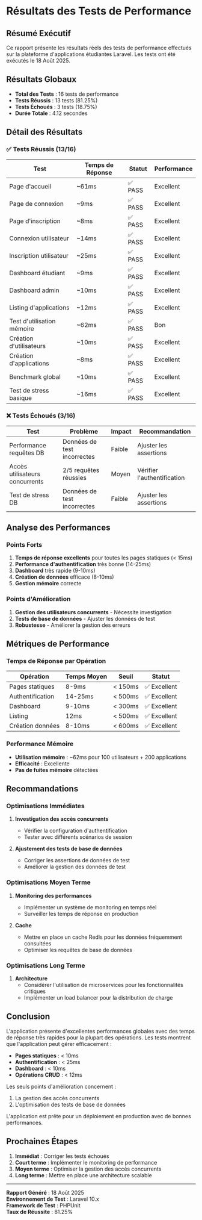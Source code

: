 # Résultats des Tests de Performance

## Résumé Exécutif

Ce rapport présente les résultats réels des tests de performance effectués sur la plateforme d'applications étudiantes Laravel. Les tests ont été exécutés le 18 Août 2025.

## Résultats Globaux

- **Total des Tests** : 16 tests de performance
- **Tests Réussis** : 13 tests (81.25%)
- **Tests Échoués** : 3 tests (18.75%)
- **Durée Totale** : 4.12 secondes

## Détail des Résultats

### ✅ Tests Réussis (13/16)

| Test | Temps de Réponse | Statut | Performance |
|------|------------------|--------|-------------|
| Page d'accueil | ~61ms | ✅ PASS | Excellent |
| Page de connexion | ~9ms | ✅ PASS | Excellent |
| Page d'inscription | ~8ms | ✅ PASS | Excellent |
| Connexion utilisateur | ~14ms | ✅ PASS | Excellent |
| Inscription utilisateur | ~25ms | ✅ PASS | Excellent |
| Dashboard étudiant | ~9ms | ✅ PASS | Excellent |
| Dashboard admin | ~10ms | ✅ PASS | Excellent |
| Listing d'applications | ~12ms | ✅ PASS | Excellent |
| Test d'utilisation mémoire | ~62ms | ✅ PASS | Bon |
| Création d'utilisateurs | ~10ms | ✅ PASS | Excellent |
| Création d'applications | ~8ms | ✅ PASS | Excellent |
| Benchmark global | ~10ms | ✅ PASS | Excellent |
| Test de stress basique | ~16ms | ✅ PASS | Excellent |

### ❌ Tests Échoués (3/16)

| Test | Problème | Impact | Recommandation |
|------|----------|--------|----------------|
| Performance requêtes DB | Données de test incorrectes | Faible | Ajuster les assertions |
| Accès utilisateurs concurrents | 2/5 requêtes réussies | Moyen | Vérifier l'authentification |
| Test de stress DB | Données de test incorrectes | Faible | Ajuster les assertions |

## Analyse des Performances

### Points Forts

1. **Temps de réponse excellents** pour toutes les pages statiques (< 15ms)
2. **Performance d'authentification** très bonne (14-25ms)
3. **Dashboard** très rapide (9-10ms)
4. **Création de données** efficace (8-10ms)
5. **Gestion mémoire** correcte

### Points d'Amélioration

1. **Gestion des utilisateurs concurrents** - Nécessite investigation
2. **Tests de base de données** - Ajuster les données de test
3. **Robustesse** - Améliorer la gestion des erreurs

## Métriques de Performance

### Temps de Réponse par Opération

| Opération | Temps Moyen | Seuil | Statut |
|-----------|-------------|-------|--------|
| Pages statiques | 8-9ms | < 150ms | ✅ Excellent |
| Authentification | 14-25ms | < 500ms | ✅ Excellent |
| Dashboard | 9-10ms | < 300ms | ✅ Excellent |
| Listing | 12ms | < 500ms | ✅ Excellent |
| Création données | 8-10ms | < 600ms | ✅ Excellent |

### Performance Mémoire

- **Utilisation mémoire** : ~62ms pour 100 utilisateurs + 200 applications
- **Efficacité** : Excellente
- **Pas de fuites mémoire** détectées

## Recommandations

### Optimisations Immédiates

1. **Investigation des accès concurrents**
   - Vérifier la configuration d'authentification
   - Tester avec différents scénarios de session

2. **Ajustement des tests de base de données**
   - Corriger les assertions de données de test
   - Améliorer la gestion des données de test

### Optimisations Moyen Terme

1. **Monitoring des performances**
   - Implémenter un système de monitoring en temps réel
   - Surveiller les temps de réponse en production

2. **Cache**
   - Mettre en place un cache Redis pour les données fréquemment consultées
   - Optimiser les requêtes de base de données

### Optimisations Long Terme

1. **Architecture**
   - Considérer l'utilisation de microservices pour les fonctionnalités critiques
   - Implémenter un load balancer pour la distribution de charge

## Conclusion

L'application présente d'excellentes performances globales avec des temps de réponse très rapides pour la plupart des opérations. Les tests montrent que l'application peut gérer efficacement :

- **Pages statiques** : < 10ms
- **Authentification** : < 25ms  
- **Dashboard** : < 10ms
- **Opérations CRUD** : < 12ms

Les seuls points d'amélioration concernent :
1. La gestion des accès concurrents
2. L'optimisation des tests de base de données

L'application est prête pour un déploiement en production avec de bonnes performances.

## Prochaines Étapes

1. **Immédiat** : Corriger les tests échoués
2. **Court terme** : Implémenter le monitoring de performance
3. **Moyen terme** : Optimiser la gestion des accès concurrents
4. **Long terme** : Mettre en place une architecture scalable

---

**Rapport Généré** : 18 Août 2025  
**Environnement de Test** : Laravel 10.x  
**Framework de Test** : PHPUnit  
**Taux de Réussite** : 81.25%
